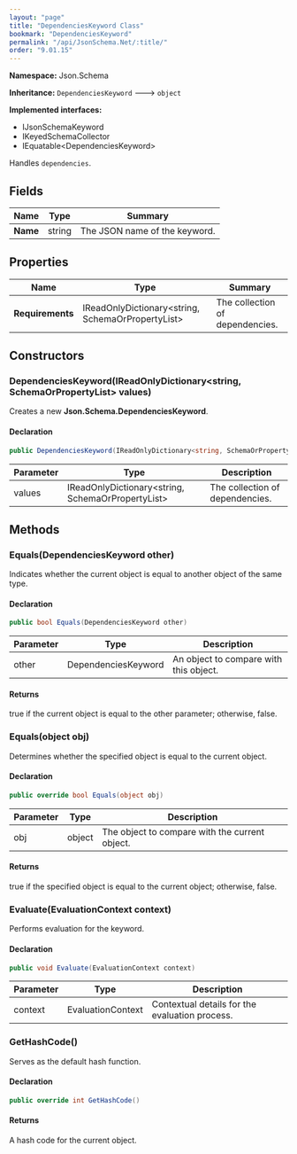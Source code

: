 ```yaml
---
layout: "page"
title: "DependenciesKeyword Class"
bookmark: "DependenciesKeyword"
permalink: "/api/JsonSchema.Net/:title/"
order: "9.01.15"
---
```

**Namespace:** Json.Schema

**Inheritance:**
`DependenciesKeyword`
 🡒 
`object`

**Implemented interfaces:**

- IJsonSchemaKeyword
- IKeyedSchemaCollector
- IEquatable\<DependenciesKeyword\>

Handles `dependencies`.

## Fields

| Name | Type | Summary |
|---|---|---|
| **Name** | string | The JSON name of the keyword. |
## Properties

| Name | Type | Summary |
|---|---|---|
| **Requirements** | IReadOnlyDictionary\<string, SchemaOrPropertyList\> | The collection of dependencies. |
## Constructors

### DependenciesKeyword(IReadOnlyDictionary\<string, SchemaOrPropertyList\> values)

Creates a new **Json.Schema.DependenciesKeyword**.

#### Declaration

```c#
public DependenciesKeyword(IReadOnlyDictionary<string, SchemaOrPropertyList> values)
```
| Parameter | Type | Description |
|---|---|---|
| values | IReadOnlyDictionary\<string, SchemaOrPropertyList\> | The collection of dependencies. |

## Methods

### Equals(DependenciesKeyword other)

Indicates whether the current object is equal to another object of the same type.

#### Declaration

```c#
public bool Equals(DependenciesKeyword other)
```
| Parameter | Type | Description |
|---|---|---|
| other | DependenciesKeyword | An object to compare with this object. |

#### Returns

true if the current object is equal to the <paramref name="other">other</paramref> parameter; otherwise, false.

### Equals(object obj)

Determines whether the specified object is equal to the current object.

#### Declaration

```c#
public override bool Equals(object obj)
```
| Parameter | Type | Description |
|---|---|---|
| obj | object | The object to compare with the current object. |

#### Returns

true if the specified object  is equal to the current object; otherwise, false.

### Evaluate(EvaluationContext context)

Performs evaluation for the keyword.

#### Declaration

```c#
public void Evaluate(EvaluationContext context)
```
| Parameter | Type | Description |
|---|---|---|
| context | EvaluationContext | Contextual details for the evaluation process. |

### GetHashCode()

Serves as the default hash function.

#### Declaration

```c#
public override int GetHashCode()
```

#### Returns

A hash code for the current object.

